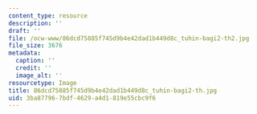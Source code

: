```yaml
---
content_type: resource
description: ''
draft: ''
file: /ocw-www/86dcd75885f745d9b4e42dad1b449d8c_tuhin-bagi2-th2.jpg
file_size: 3676
metadata:
  caption: ''
  credit: ''
  image_alt: ''
resourcetype: Image
title: 86dcd75885f745d9b4e42dad1b449d8c_tuhin-bagi2-th.jpg
uid: 3ba87796-7bdf-4629-a4d1-819e55cbc9f6
---
```


